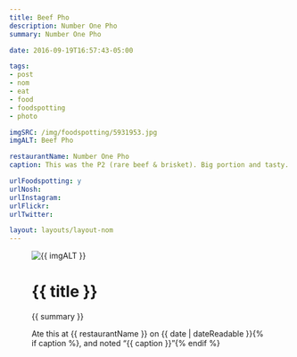 ```yaml
---
title: Beef Pho
description: Number One Pho
summary: Number One Pho

date: 2016-09-19T16:57:43-05:00

tags:
- post
- nom
- eat
- food
- foodspotting
- photo

imgSRC: /img/foodspotting/5931953.jpg
imgALT: Beef Pho

restaurantName: Number One Pho
caption: This was the P2 (rare beef & brisket). Big portion and tasty. But broth is a little plain on its own.

urlFoodspotting: y
urlNosh: 
urlInstagram: 
urlFlickr:
urlTwitter: 

layout: layouts/layout-nom
---
```

<figure class="nom">
	<img class="u-photo img-border" src="{{ imgSRC }}" alt="{{ imgALT }}">
	<figcaption>
		<h1 class="title p-name">{{ title }}</h1>
		<p class="summary">{{ summary }}</p>
		<p>Ate this at {{ restaurantName }} on <time class="dt-published" datetime="{{ date | dateIso }}">{{ date | dateReadable }}</time>{% if caption %}, and noted <q class="">{{ caption }}</q>{% endif %}
	</figcaption>
</figure>